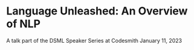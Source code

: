 # Language Unleashed: An Overview of NLP

A talk part of the DSML Speaker Series at Codesmith
January 11, 2023

